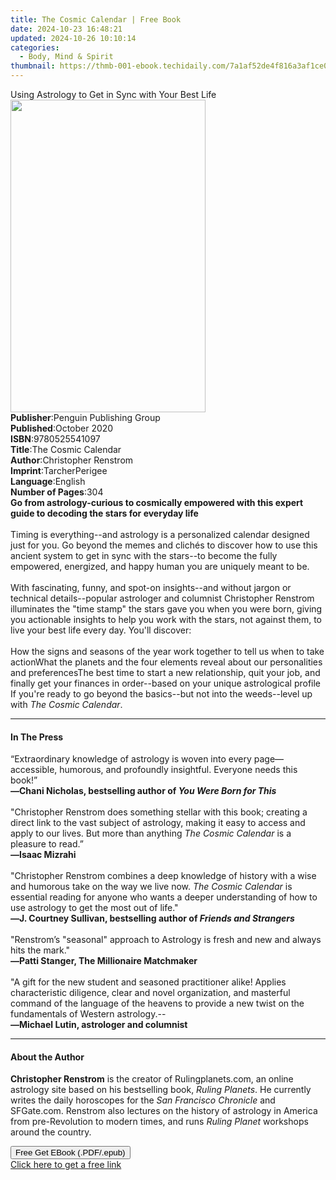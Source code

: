 ```yaml
---
title: The Cosmic Calendar | Free Book
date: 2024-10-23 16:48:21
updated: 2024-10-26 10:10:14
categories:
  - Body, Mind & Spirit
thumbnail: https://thmb-001-ebook.techidaily.com/7a1af52de4f816a3af1ce05086adb7865f6cdea9deec9db75bb0aa11496b66ef.jpg
---
```

<main id="book-container">
  <div class="flex flex-col">
    <div class="book-brief flex-1 py-6 px-4 sm:p-6 md:py-10 md:px-8">
      <!-- brief-->
      <div class="book-brief-main">
        Using Astrology to Get in Sync with Your Best Life
      </div>
    </div>
    <div
      class="book-meta-info flex-1 grid gap-4 col-start-1 col-end-3 row-start-1 sm:mb-6 sm:grid-cols-4 lg:gap-6 lg:col-start-2 lg:row-end-6 lg:row-span-6 lg:mb-0"
    >
      <div
        class="book-meta-info-left place-content-center mt-4 p-4 text-sm leading-6 col-start-2 col-span-2 dark:text-slate-400"
      >
        <img
          class="w-full h-500 object-cover rounded-lg sm:h-255 sm:col-span-2 lg:col-span-full"
          src="https://img-001-ebook.techidaily.com/80570e34f8163cab1f7a647b5c63d26c43329fb92efd1a0ac1d453ef0e3a050b.jpg"
          alt=""
          width="312"
          height="500"
        />
      </div>
      <div
        class="book-meta-info-right mt-2 col-start-1 row-start-2 col-span-3 self-center"
      >
        <!-- meta data  -->
        <div class="flex flex-col px-4 md:px-8">
          <div class="flex-1">
            <strong>Publisher</strong>:<span class="px-2"
              >Penguin Publishing Group</span
            >
          </div>
          <div class="flex-1">
            <strong>Published</strong>:<span class="px-2">October 2020</span>
          </div>
          <div class="flex-1">
            <strong>ISBN</strong>:<span class="px-2">9780525541097</span>
          </div>
          <div class="flex-1">
            <strong>Title</strong>:<span class="px-2">The Cosmic Calendar</span>
          </div>
          <div class="flex-1">
            <strong>Author</strong>:<span class="px-2"
              >Christopher Renstrom</span
            >
          </div>
          <div class="flex-1">
            <strong>Imprint</strong>:<span class="px-2">TarcherPerigee</span>
          </div>
          <div class="flex-1">
            <strong>Language</strong>:<span class="px-2">English</span>
          </div>
          <div class="flex-1">
            <strong>Number of Pages</strong>:<span class="px-2">304</span>
          </div>
        </div>
      </div>
    </div>
    <div class="book-description flex-1 py-6 px-4 sm:p-6 md:py-10 md:px-8">
      <div class="book-description-main">
        <div accordion-content="" id="description">
          <b
            >Go from astrology-curious to cosmically empowered with this expert
            guide to decoding the stars for everyday life</b
          ><br /><br />Timing is everything--and astrology is a personalized
          calendar designed just for you. Go beyond the memes and clichés to
          discover how to use this ancient system to get in sync with the
          stars--to become the fully empowered, energized, and happy human you
          are uniquely meant to be.<br /><br />With fascinating, funny, and
          spot-on insights--and without jargon or technical details--popular
          astrologer and columnist Christopher Renstrom illuminates the "time
          stamp" the stars gave you when you were born, giving you actionable
          insights to help you work with the stars, not against them, to live
          your best life every day. You'll discover:<br /><br />How the signs
          and seasons of the year work together to tell us when to take
          actionWhat the planets and the four elements reveal about our
          personalities and preferencesThe best time to start a new
          relationship, quit your job, and finally get your finances in
          order--based on your unique astrological profile<br />If you're ready
          to go beyond the basics--but not into the weeds--level up with
          <i>The Cosmic Calendar</i>.
        </div>
        <div class="accordion-fader"></div>
      </div>
    </div>
    <div class="book-excerpts flex-1 py-6 px-4 sm:p-6 md:py-10 md:px-8">
      <!-- excerpts-->
      <div class="book-excerpts-main">
        <hr />
        <h4 class="placeholder placeholder-heading">
          <span>In The Press</span>
        </h4>
        <p>
          “Extraordinary knowledge of astrology is woven into every
          page—accessible, humorous, and profoundly insightful. Everyone needs
          this book!”&nbsp;&nbsp;<br /><b
            ><i>—</i>Chani Nicholas, bestselling author of&nbsp;<i
              >You Were Born for This<br /><br /></i></b
          >"Christopher Renstrom does something stellar with this book; creating
          a direct link to the vast subject of astrology, making it easy to
          access and apply to our lives. But more than anything
          <i>The Cosmic Calendar</i> is a pleasure to read.”<b
            ><i><br />—</i>Isaac Mizrahi&nbsp;</b
          ><br /><br />"Christopher Renstrom combines a deep knowledge of
          history with a wise and humorous take on the way we live now.
          <i>The Cosmic Calendar</i> is essential reading for anyone who wants a
          deeper understanding of how to use astrology to get the most out of
          life."<br /><b
            ><b><i>—</i></b
            >J. Courtney Sullivan, bestselling author of
            <i>Friends and Strangers</i></b
          ><br />
          &nbsp;<br />
          "Renstrom’s "seasonal" approach to Astrology is fresh and new and
          always hits the mark." <br />
          <b><i>—</i>Patti Stanger, The Millionaire Matchmaker</b><br />
          &nbsp;<br />
          "A gift for the new student and seasoned practitioner alike! Applies
          characteristic diligence, clear and novel organization, and masterful
          command of the language of the heavens to provide a new twist on the
          fundamentals of Western astrology.--<br />
          <b><i>—</i>Michael Lutin, astrologer and columnist</b>
        </p>
      </div>
    </div>
    <div class="book-about-author flex-1 py-6 px-4 sm:p-6 md:py-10 md:px-8">
      <!-- about author-->
      <div class="book-main-author-main">
        <hr />
        <h4 class="placeholder placeholder-heading">
          <span>About the Author</span>
        </h4>
        <p>
          <b>Christopher Renstrom</b> is the creator of Rulingplanets.com, an
          online astrology site based on his bestselling book,
          <i>Ruling Planets</i>. He currently writes the daily horoscopes for
          the <i>San Francisco Chronicle</i> and SFGate.com. Renstrom also
          lectures on the history of astrology in America from pre-Revolution to
          modern times, and runs <i>Ruling Planet</i> workshops around the
          country.
        </p>
      </div>
    </div>
    <div class="book-free-get flex-1 py-6 px-4 sm:p-6 md:py-10 md:px-8">
      <button
        id="btn-free-get"
        class="bg-blue-500 hover:bg-blue-700 text-white font-bold py-2 px-4 rounded"
      >
        Free Get EBook (.PDF/.epub)
      </button>
      <div id="countdown-display" class="px-2 text-lg mt-2"></div>
      <a
        id="free-link"
        class="hidden bg-blue-500 hover:bg-blue-700 text-white font-bold py-2 px-4 rounded"
        href="https://www.ebooks.com/en-us/book/209981279/the-cosmic-calendar/christopher-renstrom/"
        target="_blank"
        >Click here to get a free link</a
      >
    </div>
    <script>
      let countdownTime = 0;
      let countdownInterval = null;
      document
        .getElementById('btn-free-get')
        .addEventListener('click', startCountdown);
      function startCountdown() {
        countdownTime = new Date().getTime() + 60000 * 3;
        countdownInterval = setInterval(updateCountdown, 1000);
        document.getElementById('btn-free-get').disabled = true;
        document
          .getElementById('btn-free-get')
          .classList.add('bg-gray-500', 'cursor-not-allowed');
      }
      function updateCountdown() {
        let currentTime = new Date().getTime();
        let timeLeft = countdownTime - currentTime;
        let secondsLeft = Math.floor(timeLeft / 1000);
        document.getElementById('countdown-display').innerHTML =
          `Remaining time: ${secondsLeft} seconds.`;
        if (secondsLeft <= 0) {
          clearInterval(countdownInterval);
          document.getElementById('btn-free-get').classList.add('hidden');
          document.getElementById('free-link').classList.remove('hidden');
          document.getElementById('countdown-display').innerHTML = '';
        }
      }
    </script>
  </div>
</main>
